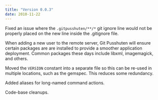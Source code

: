 ```yaml
---
title: "Version 0.0.3"
date: 2010-11-22
---
```


Fixed an issue where the `.gitpusshuten/**/*` git ignore line would not be properly placed on the new line inside the .gitignore file.

When adding a new user to the remote server, Git Pusshuten will ensure certain packages are are installed to provide a smoother application deployment. Common packages these days include libxml, imagemagick, and others.

Moved the `VERSION` constant into a separate file so this can be re-used in multiple locations, such as the gemspec. This reduces some redundancy.

Added aliases for long-named command actions.

Code-base cleanups.